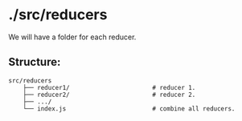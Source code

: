 ./src/reducers
============================

We will have a folder for each reducer.

## Structure: 

```
src/reducers
    ├── reducer1/                       # reducer 1.
    ├── reducer2/                       # reducer 2.
    ├── .../
    └── index.js                        # combine all reducers.
```
